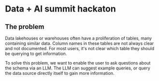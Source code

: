 # Data + AI summit hackaton

## The problem

Data lakehouses or warehouses often have a proliferation of tables, many containing similar data.
Column names in these tables are not always clear and not documented.
For most users, it's not clear which table they should be querying to get information.

To solve this problem, we want to enable the user to ask questions about the schema via an LLM.
The LLM can suggest example queries, or query the data source directly itself to gain more information.

